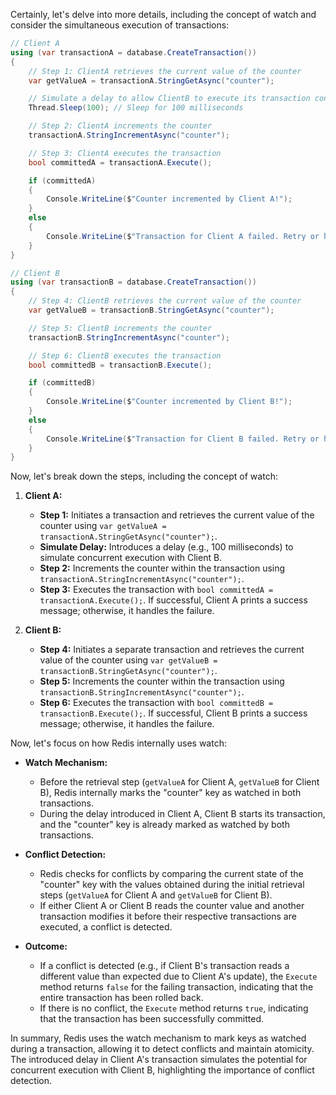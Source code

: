 Certainly, let's delve into more details, including the concept of watch and consider the simultaneous execution of transactions:

```csharp
// Client A
using (var transactionA = database.CreateTransaction())
{
    // Step 1: ClientA retrieves the current value of the counter
    var getValueA = transactionA.StringGetAsync("counter");

    // Simulate a delay to allow ClientB to execute its transaction concurrently
    Thread.Sleep(100); // Sleep for 100 milliseconds

    // Step 2: ClientA increments the counter
    transactionA.StringIncrementAsync("counter");

    // Step 3: ClientA executes the transaction
    bool committedA = transactionA.Execute();

    if (committedA)
    {
        Console.WriteLine($"Counter incremented by Client A!");
    }
    else
    {
        Console.WriteLine($"Transaction for Client A failed. Retry or handle accordingly.");
    }
}

// Client B
using (var transactionB = database.CreateTransaction())
{
    // Step 4: ClientB retrieves the current value of the counter
    var getValueB = transactionB.StringGetAsync("counter");

    // Step 5: ClientB increments the counter
    transactionB.StringIncrementAsync("counter");

    // Step 6: ClientB executes the transaction
    bool committedB = transactionB.Execute();

    if (committedB)
    {
        Console.WriteLine($"Counter incremented by Client B!");
    }
    else
    {
        Console.WriteLine($"Transaction for Client B failed. Retry or handle accordingly.");
    }
}
```

Now, let's break down the steps, including the concept of watch:

1. **Client A:**
   - **Step 1:** Initiates a transaction and retrieves the current value of the counter using `var getValueA = transactionA.StringGetAsync("counter");`.
   - **Simulate Delay:** Introduces a delay (e.g., 100 milliseconds) to simulate concurrent execution with Client B.
   - **Step 2:** Increments the counter within the transaction using `transactionA.StringIncrementAsync("counter");`.
   - **Step 3:** Executes the transaction with `bool committedA = transactionA.Execute();`. If successful, Client A prints a success message; otherwise, it handles the failure.

2. **Client B:**
   - **Step 4:** Initiates a separate transaction and retrieves the current value of the counter using `var getValueB = transactionB.StringGetAsync("counter");`.
   - **Step 5:** Increments the counter within the transaction using `transactionB.StringIncrementAsync("counter");`.
   - **Step 6:** Executes the transaction with `bool committedB = transactionB.Execute();`. If successful, Client B prints a success message; otherwise, it handles the failure.

Now, let's focus on how Redis internally uses watch:

- **Watch Mechanism:**
  - Before the retrieval step (`getValueA` for Client A, `getValueB` for Client B), Redis internally marks the "counter" key as watched in both transactions.
  - During the delay introduced in Client A, Client B starts its transaction, and the "counter" key is already marked as watched by both transactions.

- **Conflict Detection:**
  - Redis checks for conflicts by comparing the current state of the "counter" key with the values obtained during the initial retrieval steps (`getValueA` for Client A and `getValueB` for Client B).
  - If either Client A or Client B reads the counter value and another transaction modifies it before their respective transactions are executed, a conflict is detected.

- **Outcome:**
  - If a conflict is detected (e.g., if Client B's transaction reads a different value than expected due to Client A's update), the `Execute` method returns `false` for the failing transaction, indicating that the entire transaction has been rolled back.
  - If there is no conflict, the `Execute` method returns `true`, indicating that the transaction has been successfully committed.

In summary, Redis uses the watch mechanism to mark keys as watched during a transaction, allowing it to detect conflicts and maintain atomicity. The introduced delay in Client A's transaction simulates the potential for concurrent execution with Client B, highlighting the importance of conflict detection.
